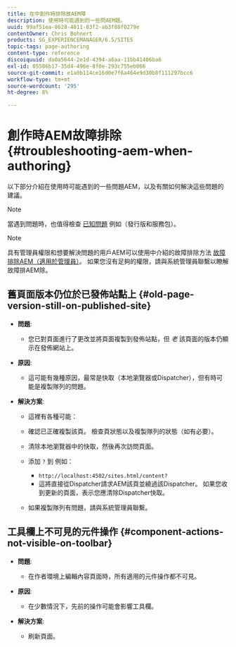 ```yaml
---
title: 在中創作時排除故AEM障
description: 使用時可能遇到的一些問AEM題。
uuid: 99af51ea-8628-4811-83f2-ab3f88f0279e
contentOwner: Chris Bohnert
products: SG_EXPERIENCEMANAGER/6.5/SITES
topic-tags: page-authoring
content-type: reference
discoiquuid: da0a5644-2e1d-4394-a6aa-11bb41406ba6
exl-id: 05586b17-35d4-496e-8f0e-293c755eb066
source-git-commit: e1a0b114ce16d0e7f6a464e9d30b8f111297bcc6
workflow-type: tm+mt
source-wordcount: '295'
ht-degree: 8%

---
```


# 創作時AEM故障排除{#troubleshooting-aem-when-authoring}

以下部分介紹在使用時可能遇到的一些問題AEM，以及有關如何解決這些問題的建議。

>[!NOTE]
>
>當遇到問題時，也值得檢查 [已知問題](/help/release-notes/release-notes.md) 例如（發行版和服務包）。

>[!NOTE]
>
>具有管理員權限和想要解決問題的用戶AEM可以使用中介紹的故障排除方法 [故障排除AEM（適用於管理員）](/help/sites-administering/troubleshoot.md)。 如果您沒有足夠的權限，請與系統管理員聯繫以瞭解故障排AEM除。

## 舊頁面版本仍位於已發佈站點上 {#old-page-version-still-on-published-site}

* **問題**:

   * 您已對頁面進行了更改並將頁面複製到發佈站點，但 *老* 該頁面的版本仍顯示在發佈網站上。

* **原因**:

   * 這可能有幾種原因，最常是快取（本地瀏覽器或Dispatcher），但有時可能是複製隊列的問題。

* **解決方案**:

   * 這裡有各種可能：
   * 確認已正確複製該頁。 檢查頁狀態以及複製隊列的狀態（如有必要）。
   * 清除本地瀏覽器中的快取，然後再次訪問頁面。
   * 添加 `?` 到 例如：

      * `http://localhost:4502/sites.html/content?`
      * 這將直接從Dispatcher請求AEM該頁並繞過該Dispatcher。 如果您收到更新的頁面，表示您應清除Dispatcher快取。
   * 如果複製隊列有問題，請與系統管理員聯繫。


## 工具欄上不可見的元件操作 {#component-actions-not-visible-on-toolbar}

* **問題**:

   * 在作者環境上編輯內容頁面時，所有適用的元件操作都不可見。

* **原因**:

   * 在少數情況下，先前的操作可能會影響工具欄。

* **解決方案**:

   * 刷新頁面。
